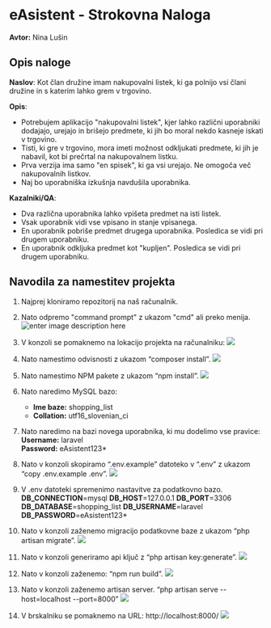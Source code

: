 # eAsistent - Strokovna Naloga 
**Avtor:** Nina Lušin

## Opis naloge
**Naslov**: Kot član družine imam nakupovalni listek, ki ga polnijo vsi člani družine in s katerim lahko grem v trgovino.

**Opis**:
- Potrebujem aplikacijo "nakupovalni listek", kjer lahko različni uporabniki dodajajo, urejajo in brišejo predmete, ki jih bo moral nekdo kasneje iskati v trgovino.
- Tisti, ki gre v trgovino, mora imeti možnost odkljukati predmete, ki jih je nabavil, kot bi prečrtal na nakupovalnem listku.
- Prva verzija ima samo "en spisek", ki ga vsi urejajo. Ne omogoča več nakupovalnih listkov.
- Naj bo uporabniška izkušnja navdušila uporabnika.

**Kazalniki/QA**:
* Dva različna uporabnika lahko vpišeta predmet na isti listek.
* Vsak uporabnik vidi vse vpisano in stanje vpisanega.
* En uporabnik pobriše predmet drugega uporabnika. Posledica se vidi pri drugem uporabniku.
* En uporabnik odkljuka predmet kot "kupljen". Posledica se vidi pri drugem uporabniku.

## Navodila za namestitev projekta

 1. Najprej kloniramo repozitorij na naš računalnik.
 2. Nato odpremo "command prompt" z ukazom "cmd" ali preko menija. 
 ![enter image description here](https://i.imgur.com/9f2dv9b.png)

 3. V konzoli se pomaknemo na lokacijo projekta na računalniku:
![ ](https://i.imgur.com/FCp87kH.png)

 4. Nato namestimo odvisnosti z ukazom “composer install”.
![ ](https://i.imgur.com/qSNMtRi.png)

 5. Nato namestimo NPM pakete z ukazom “npm install”.
![ ](https://i.imgur.com/q1GlqrU.png)

 6. Nato naredimo MySQL bazo:
	 - **Ime baze:** shopping_list
	 - **Collation:** utf16_slovenian_ci
 7.  Nato naredimo na bazi novega uporabnika, ki mu dodelimo vse pravice:  
	    **Username:** laravel  
	    **Password:** eAsistent123*

8.  Nato v konzoli skopiramo “.env.example” datoteko v “.env” z ukazom “copy .env.example .env”.
![ ](https://i.imgur.com/WYmFC8G.png)

9. V .env datoteki spremenimo nastavitve za podatkovno bazo.
**DB_CONNECTION**=mysql
**DB_HOST**=127.0.0.1
**DB_PORT**=3306
**DB_DATABASE**=shopping_list
**DB_USERNAME**=laravel
**DB_PASSWORD**=eAsistent123*

10. Nato v konzoli zaženemo migracijo podatkovne baze z ukazom “php artisan migrate”.
![ ](https://i.imgur.com/veFw3ee.png)
 
 11. Nato v konzoli generiramo api ključ z “php artisan key:generate”.
![ ](https://i.imgur.com/bWJ8YJd.png)

 13. Nato v konzoli zaženemo: “npm run build”.
![ ](https://i.imgur.com/C0rvifK.png)

 14. Nato v konzoli zaženemo artisan server.
 “php artisan serve --host=localhost --port=8000”
![ ](https://i.imgur.com/zr80zmp.png)

14. V brskalniku se pomaknemo na URL: http://localhost:8000/
 ![ ](https://i.imgur.com/qzk5byc.png)

